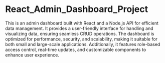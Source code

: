 # React_Admin_Dashboard_Project
This is an admin dashboard built with React and a Node.js API for efficient data management. It provides a user-friendly interface for handling and visualizing data, ensuring seamless CRUD operations. The dashboard is optimized for performance, security, and scalability, making it suitable for both small and large-scale applications. Additionally, it features role-based access control, real-time updates, and customizable components to enhance user experience.

